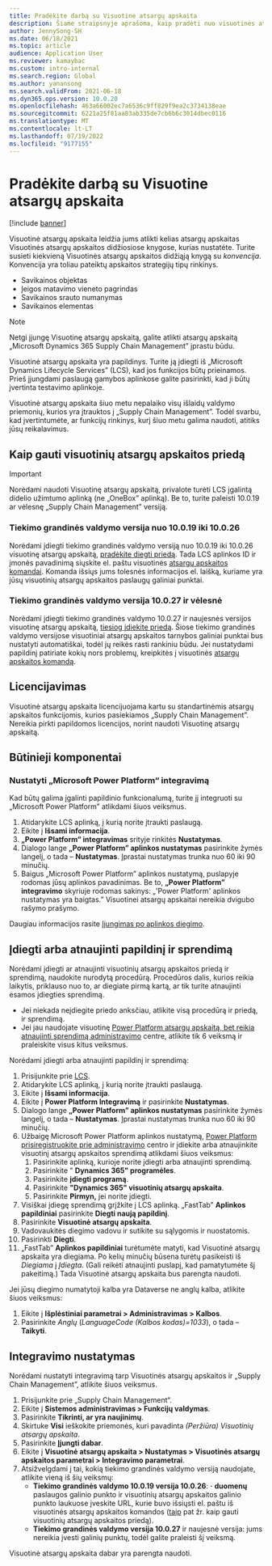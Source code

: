 ```yaml
---
title: Pradėkite darbą su Visuotine atsargų apskaita
description: Šiame straipsnyje aprašoma, kaip pradėti nuo visuotinės atsargų apskaitos.
author: JennySong-SH
ms.date: 06/18/2021
ms.topic: article
audience: Application User
ms.reviewer: kamaybac
ms.custom: intro-internal
ms.search.region: Global
ms.author: yanansong
ms.search.validFrom: 2021-06-18
ms.dyn365.ops.version: 10.0.20
ms.openlocfilehash: 463a66002ec7a6536c9ff829f9ea2c3734138eae
ms.sourcegitcommit: 6221a25f81aa83ab335de7cb6b6c3014dbec0116
ms.translationtype: MT
ms.contentlocale: lt-LT
ms.lasthandoff: 07/19/2022
ms.locfileid: "9177155"
---
```

# <a name="get-started-with-global-inventory-accounting"></a>Pradėkite darbą su Visuotine atsargų apskaita

[!include [banner](../includes/banner.md)]

Visuotinė atsargų apskaita leidžia jums atlikti kelias atsargų apskaitas Visuotinės atsargų apskaitos didžiosiose knygose, kurias nustatėte. Turite susieti kiekvieną Visuotinės atsargų apskaitos didžiąją knygą su *konvencija*. Konvencija yra toliau pateiktų apskaitos strategijų tipų rinkinys.

- Savikainos objektas
- Įeigos matavimo vieneto pagrindas
- Savikainos srauto numanymas
- Savikainos elementas

> [!NOTE]
> Netgi įjungę Visuotinę atsargų apskaitą, galite atlikti atsargų apskaitą „Microsoft Dynamics 365 Supply Chain Management” įprastu būdu.

Visuotinė atsargų apskaita yra papildinys. Turite ją įdiegti iš „Microsoft Dynamics Lifecycle Services” (LCS), kad jos funkcijos būtų prieinamos. Prieš įjungdami paslaugą gamybos aplinkose galite pasirinkti, kad ji būtų įvertinta testavimo aplinkoje.

Visuotinė atsargų apskaita šiuo metu nepalaiko visų išlaidų valdymo priemonių, kurios yra įtrauktos į „Supply Chain Management”. Todėl svarbu, kad įvertintumėte, ar funkcijų rinkinys, kurį šiuo metu galima naudoti, atitiks jūsų reikalavimus.

## <a name="how-to-get-the-global-inventory-accounting-add-in"></a><a name="sign-up"></a> Kaip gauti visuotinių atsargų apskaitos priedą

> [!IMPORTANT]
> Norėdami naudoti Visuotinę atsargų apskaitą, privalote turėti LCS įgalintą didelio užimtumo aplinką (ne „OneBox” aplinką). Be to, turite paleisti 10.0.19 ar vėlesnę „Supply Chain Management” versiją.

### <a name="supply-chain-management-version-10019-to-10026"></a>Tiekimo grandinės valdymo versija nuo 10.0.19 iki 10.0.26

Norėdami įdiegti tiekimo grandinės valdymo versiją nuo 10.0.19 iki 10.0.26 visuotinę atsargų apskaitą, [pradėkite diegti priedą](#install). Tada LCS aplinkos ID ir įmonės pavadinimą siųskite el. paštu visuotinės [atsargų apskaitos komandai](mailto:GlobalInvAccount@microsoft.com). Komanda išsiųs jums tolesnės informacijos el. laišką, kuriame yra jūsų visuotinių atsargų apskaitos paslaugų galiniai punktai.

### <a name="supply-chain-management-version-10027-and-later"></a>Tiekimo grandinės valdymo versija 10.0.27 ir vėlesnė

Norėdami įdiegti tiekimo grandinės valdymo 10.0.27 ir naujesnės versijos visuotinę atsargų apskaitą, [tiesiog įdiekite priedą](#install). Šiose tiekimo grandinės valdymo versijose visuotiniai atsargų apskaitos tarnybos galiniai punktai bus nustatyti automatiškai, todėl jų reikės rasti rankiniu būdu. Jei nustatydami papildinį patiriate kokių nors problemų, kreipkitės į visuotinės [atsargų apskaitos komandą](mailto:GlobalInvAccount@microsoft.com).

## <a name="licensing"></a>Licencijavimas

Visuotinė atsargų apskaita licencijuojama kartu su standartinėmis atsargų apskaitos funkcijomis, kurios pasiekiamos „Supply Chain Management”. Nereikia pirkti papildomos licencijos, norint naudoti Visuotinę atsargų apskaitą.

## <a name="prerequisites"></a>Būtinieji komponentai

### <a name="set-up-microsoft-power-platform-integration"></a>Nustatyti „Microsoft Power Platform“ integravimą

Kad būtų galima įgalinti papildinio funkcionalumą, turite jį integruoti su „Microsoft Power Platform” atlikdami šiuos veiksmus.

1. Atidarykite LCS aplinką, į kurią norite įtraukti paslaugą.
1. Eikite į **Išsami informacija**.
1. **„Power Platform“ integravimas** srityje rinkitės **Nustatymas**.
1. Dialogo lange **„Power Platform” aplinkos nustatymas** pasirinkite žymės langelį, o tada – **Nustatymas**. Įprastai nustatymas trunka nuo 60 iki 90 minučių.
1. Baigus „Microsoft Power Platform” aplinkos nustatymą, puslapyje rodomas jūsų aplinkos pavadinimas. Be to, **„Power Platform” integravimo** skyriuje rodomas sakinys: „'Power Platform' aplinkos nustatymas yra baigtas.” Visuotinei atsargų apskaitai nereikia dvigubo rašymo prašymo.

Daugiau informacijos rasite [Įjungimas po aplinkos diegimo](../../fin-ops-core/dev-itpro/power-platform/enable-power-platform-integration.md#enable-after-deploy).

## <a name="install-or-update-the-add-in-and-solution"></a><a name="install"></a> Įdiegti arba atnaujinti papildinį ir sprendimą

Norėdami įdiegti ar atnaujinti visuotinių atsargų apskaitos priedą ir sprendimą, naudokite nurodytą procedūrą. Procedūros dalis, kurios reikia laikytis, priklauso nuo to, ar diegiate pirmą kartą, ar tik turite atnaujinti esamos įdiegties sprendimą.

- Jei niekada neįdiegite priedo anksčiau, atlikite visą procedūrą ir priedą, ir sprendimą.
- Jei jau naudojate visuotinę [Power Platform atsargų apskaitą, bet reikia atnaujinti sprendimą administravimo](https://admin.powerplatform.microsoft.com) centre, atlikite tik 6 veiksmą ir praleiskite visus kitus veiksmus.

Norėdami įdiegti arba atnaujinti papildinį ir sprendimą:

1. Prisijunkite prie [LCS](https://lcs.dynamics.com/Logon/Index).
1. Atidarykite LCS aplinką, į kurią norite įtraukti paslaugą.
1. Eikite į **Išsami informacija**.
1. Eikite į **Power Platform Integravimą** ir pasirinkite **Nustatymas**.
1. Dialogo lange **„Power Platform” aplinkos nustatymas** pasirinkite žymės langelį, o tada – **Nustatymas**. Įprastai nustatymas trunka nuo 60 iki 90 minučių.
1. Užbaigę Microsoft Power Platform aplinkos nustatymą, [Power Platform prisiregistruokite prie administravimo](https://admin.powerplatform.microsoft.com) centro ir įdiekite arba atnaujinkite visuotinį atsargų apskaitos sprendimą atlikdami šiuos veiksmus:
   1. Pasirinkite aplinką, kurioje norite įdiegti arba atnaujinti sprendimą.
   1. Pasirinkite " **Dynamics 365" programėles**.
   1. Pasirinkite **įdiegti programą**.
   1. Pasirinkite **"Dynamics 365" visuotinių atsargų apskaita**.
   1. Pasirinkite **Pirmyn,** jei norite įdiegti.
1. Visiškai įdiegę sprendimą grįžkite į LCS aplinką. „FastTab” **Aplinkos papildiniai** pasirinkite **Diegti naują papildinį**.
1. Pasirinkite **Visuotinė atsargų apskaita**.
1. Vadovaukitės diegimo vadovu ir sutikite su sąlygomis ir nuostatomis.
1. Pasirinkti **Diegti**.
1. „FastTab” **Aplinkos papildiniai** turėtumėte matyti, kad Visuotinė atsargų apskaita yra diegiama. Po kelių minučių būsena turėtų pasikeisti iš *Diegiama* į *Įdiegta*. (Gali reikėti atnaujinti puslapį, kad pamatytumėte šį pakeitimą.) Tada Visuotinė atsargų apskaita bus parengta naudoti.

Jei jūsų diegimo numatytoji kalba yra Dataverse ne anglų kalba, atlikite šiuos veiksmus:

1. Eikite į **Išplėstiniai parametrai \> Administravimas \> Kalbos**.
1. Pasirinkite *Anglų* (*LanguageCode (Kalbos kodas)=1033*), o tada – **Taikyti**.

## <a name="set-up-the-integration"></a>Integravimo nustatymas

Norėdami nustatyti integravimą tarp Visuotinės atsargų apskaitos ir „Supply Chain Management”, atlikite šiuos veiksmus.

1. Prisijunkite prie „Supply Chain Management“.
1. Eikite į **Sistemos administravimas \> Funkcijų valdymas**.
1. Pasirinkite **Tikrinti, ar yra naujinimų**.
1. Skirtuke **Visi** ieškokite priemonės, kuri pavadinta *(Peržiūra) Visuotinių atsargų apskaita*.
1. Pasirinkite **Įjungti dabar**.
1. Eikite į **Visuotinė atsargų apskaita \> Nustatymas \> Visuotinės atsargų apskaitos parametrai \> Integravimo parametrai**.
1. Atsižvelgdami į tai, kokią tiekimo grandinės valdymo versiją naudojate, atlikite vieną iš šių veiksmų:
    - **Tiekimo grandinės valdymo 10.0.19 versija 10.0.26**: **·** **duomenų** paslaugos galinio punkto ir visuotinių atsargų apskaitos galinio punkto laukuose įveskite URL, kurie buvo išsiųsti el. paštu iš visuotinės atsargų apskaitos komandos ([taip](#sign-up) pat žr. kaip gauti visuotinių atsargų apskaitos priedą).
    - **Tiekimo grandinės valdymo versija 10.0.27** ir naujesnė versija: jums nereikia įvesti galinių punktų, todėl galite praleisti šį veiksmą.

Visuotinė atsargų apskaita dabar yra parengta naudoti.
